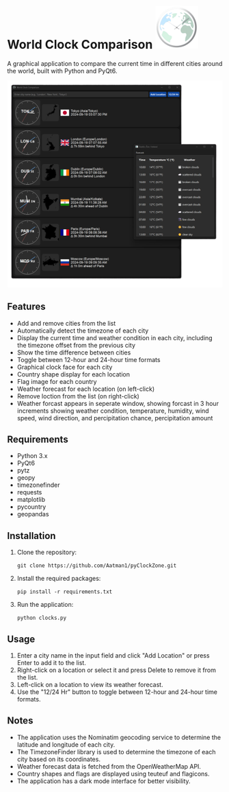 # World Clock Comparison <img src="Wclock.png" alt="Logo" width="100" height="100"> 



A graphical application to compare the current time in different cities around the world, built with Python and PyQt6.

![World Clock Comparison](pyC.png)

## Features

- Add and remove cities from the list
- Automatically detect the timezone of each city
- Display the current time and weather condition in each city, including the timezone offset from the previous city
- Show the time difference between cities
- Toggle between 12-hour and 24-hour time formats
- Graphical clock face for each city
- Country shape display for each location
- Flag image for each country
- Weather forecast for each location (on left-click)
- Remove loction from the list (on right-click)
- Weather forcast appears in seperate window, showing forcast in 3 hour increments showing weather condition, temperature, humidity, wind speed, wind direction, and percipitation chance, percipitation amount

## Requirements

- Python 3.x
- PyQt6
- pytz
- geopy
- timezonefinder
- requests
- matplotlib
- pycountry
- geopandas

## Installation

1. Clone the repository:
   ```
   git clone https://github.com/Aatman1/pyClockZone.git
   ```
2. Install the required packages:
   ```
   pip install -r requirements.txt
   ```
3. Run the application:
   ```
   python clocks.py
   ```

## Usage

1. Enter a city name in the input field and click "Add Location" or press Enter to add it to the list.
2. Right-click on a location or select it and press Delete to remove it from the list.
3. Left-click on a location to view its weather forecast.
4. Use the "12/24 Hr" button to toggle between 12-hour and 24-hour time formats.

## Notes

- The application uses the Nominatim geocoding service to determine the latitude and longitude of each city.
- The TimezoneFinder library is used to determine the timezone of each city based on its coordinates.
- Weather forecast data is fetched from the OpenWeatherMap API.
- Country shapes and flags are displayed using teuteuf and flagicons.
- The application has a dark mode interface for better visibility.

